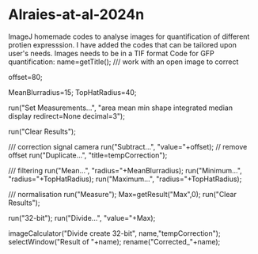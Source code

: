 # Alraies-at-al-2024n
ImageJ homemade codes to analyse images for quantification of different protien expresssion. I have added the codes that can be tailored upon user's needs.
Images needs to be in a TIF format
Code for GFP quantification: 
name=getTitle(); /// work with an open image to correct

offset=80;

MeanBlurradius=15;
TopHatRadius=40;

run("Set Measurements...", "area mean min shape integrated median display redirect=None decimal=3");

run("Clear Results");

/// correction signal camera
run("Subtract...", "value="+offset); // remove offset
run("Duplicate...", "title=tempCorrection");


/// filtering
run("Mean...", "radius="+MeanBlurradius);
run("Minimum...", "radius="+TopHatRadius);
run("Maximum...", "radius="+TopHatRadius);

/// normalisation
run("Measure");
Max=getResult("Max",0);
run("Clear Results");

run("32-bit");
run("Divide...", "value="+Max);

imageCalculator("Divide create 32-bit", name,"tempCorrection");
selectWindow("Result of "+name);
rename("Corrected_"+name);

